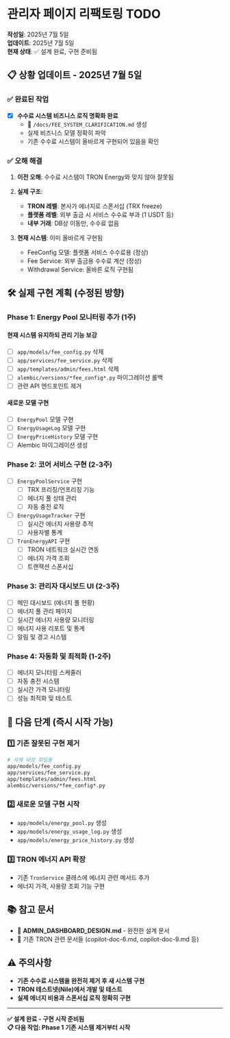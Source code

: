 # 관리자 페이지 리팩토링 TODO

**작성일**: 2025년 7월 5일  
**업데이트**: 2025년 7월 5일  
**현재 상태**: ✅ 설계 완료, 구현 준비됨

## 📋 **상황 업데이트 - 2025년 7월 5일**

### ✅ **완료된 작업**
- [x] **수수료 시스템 비즈니스 로직 명확화 완료**
  - 📄 `/docs/FEE_SYSTEM_CLARIFICATION.md` 생성
  - 실제 비즈니스 모델 정확히 파악
  - 기존 수수료 시스템이 올바르게 구현되어 있음을 확인

### ✅ **오해 해결**
1. **이전 오해**: 수수료 시스템이 TRON Energy와 맞지 않아 잘못됨
2. **실제 구조**: 
   - **TRON 레벨**: 본사가 에너지로 스폰서십 (TRX freeze)
   - **플랫폼 레벨**: 외부 출금 시 서비스 수수료 부과 (1 USDT 등)
   - **내부 거래**: DB상 이동만, 수수료 없음

3. **현재 시스템**: 이미 올바르게 구현됨
   - FeeConfig 모델: 플랫폼 서비스 수수료용 (정상)
   - Fee Service: 외부 출금용 수수료 계산 (정상)
   - Withdrawal Service: 올바른 로직 구현됨

## 🛠️ **실제 구현 계획 (수정된 방향)**

### Phase 1: Energy Pool 모니터링 추가 (1주)
#### 현재 시스템 유지하되 관리 기능 보강
- [ ] `app/models/fee_config.py` 삭제
- [ ] `app/services/fee_service.py` 삭제  
- [ ] `app/templates/admin/fees.html` 삭제
- [ ] `alembic/versions/*fee_config*.py` 마이그레이션 롤백
- [ ] 관련 API 엔드포인트 제거

#### 새로운 모델 구현
- [ ] `EnergyPool` 모델 구현
- [ ] `EnergyUsageLog` 모델 구현  
- [ ] `EnergyPriceHistory` 모델 구현
- [ ] Alembic 마이그레이션 생성

### Phase 2: 코어 서비스 구현 (2-3주)
- [ ] `EnergyPoolService` 구현
  - [ ] TRX 프리징/언프리징 기능
  - [ ] 에너지 풀 상태 관리
  - [ ] 자동 충전 로직
- [ ] `EnergyUsageTracker` 구현
  - [ ] 실시간 에너지 사용량 추적
  - [ ] 사용자별 통계
- [ ] `TronEnergyAPI` 구현
  - [ ] TRON 네트워크 실시간 연동
  - [ ] 에너지 가격 조회
  - [ ] 트랜잭션 스폰서십

### Phase 3: 관리자 대시보드 UI (2-3주)
- [ ] 메인 대시보드 (에너지 풀 현황)
- [ ] 에너지 풀 관리 페이지
- [ ] 실시간 에너지 사용량 모니터링
- [ ] 에너지 사용 리포트 및 통계
- [ ] 알림 및 경고 시스템

### Phase 4: 자동화 및 최적화 (1-2주)
- [ ] 에너지 모니터링 스케줄러
- [ ] 자동 충전 시스템
- [ ] 실시간 가격 모니터링
- [ ] 성능 최적화 및 테스트

## 🎯 **다음 단계 (즉시 시작 가능)**

### 1️⃣ **기존 잘못된 구현 제거**
```bash
# 삭제 대상 파일들
app/models/fee_config.py
app/services/fee_service.py  
app/templates/admin/fees.html
alembic/versions/*fee_config*.py
```

### 2️⃣ **새로운 모델 구현 시작**
- `app/models/energy_pool.py` 생성
- `app/models/energy_usage_log.py` 생성
- `app/models/energy_price_history.py` 생성

### 3️⃣ **TRON 에너지 API 확장**
- 기존 `TronService` 클래스에 에너지 관련 메서드 추가
- 에너지 가격, 사용량 조회 기능 구현

## 📚 **참고 문서**
- 📄 **ADMIN_DASHBOARD_DESIGN.md** - 완전한 설계 문서
- 📄 기존 TRON 관련 문서들 (copilot-doc-6.md, copilot-doc-9.md 등)

## ⚠️ **주의사항**
- **기존 수수료 시스템을 완전히 제거 후 새 시스템 구현**
- **TRON 테스트넷(Nile)에서 개발 및 테스트**
- **실제 에너지 비용과 스폰서십 로직 정확히 구현**

---

**✅ 설계 완료 - 구현 시작 준비됨**  
**📋 다음 작업: Phase 1 기존 시스템 제거부터 시작**
